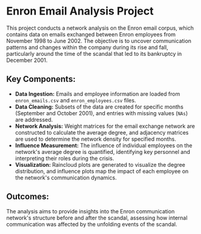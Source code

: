 # Enron Email Analysis Project

This project conducts a network analysis on the Enron email corpus, which contains data on emails exchanged between Enron employees from November 1998 to June 2002. The objective is to uncover communication patterns and changes within the company during its rise and fall, particularly around the time of the scandal that led to its bankruptcy in December 2001.

## Key Components:
- **Data Ingestion:** Emails and employee information are loaded from `enron_emails.csv` and `enron_employees.csv` files.
- **Data Cleaning:** Subsets of the data are created for specific months (September and October 2001), and entries with missing values (`NAs`) are addressed.
- **Network Analysis:** Weight matrices for the email exchange network are constructed to calculate the average degree, and adjacency matrices are used to determine the network density for specified months.
- **Influence Measurement:** The influence of individual employees on the network's average degree is quantified, identifying key personnel and interpreting their roles during the crisis.
- **Visualization:** Raincloud plots are generated to visualize the degree distribution, and influence plots map the impact of each employee on the network's communication dynamics.

## Outcomes:
The analysis aims to provide insights into the Enron communication network's structure before and after the scandal, assessing how internal communication was affected by the unfolding events of the scandal.

